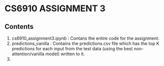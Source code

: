# CS6910 ASSIGNMENT 3

## Contents
1. cs6910_assignment3.ipynb : Contans the entire code for the assignment.
2. predictions_vanilla : Contains the predictions.csv file which has the top K predictions for each input from the test data (using the best non-attention/vanilla model) written to it.
3. 
